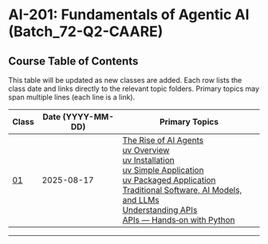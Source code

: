 # AI-201: Fundamentals of Agentic AI (Batch_72-Q2-CAARE)


## Course Table of Contents

This table will be updated as new classes are added. Each row lists the class date and links directly to the relevant topic folders. Primary topics may span multiple lines (each line is a link).

| Class | Date (YYYY-MM-DD) | Primary Topics |
|-------|-------------------|----------------|
| [01](class01_20250817/) | 2025-08-17 | [The Rise of AI Agents](class01_20250817/01_The_Rise_of_AI_Agents/) <br> [uv Overview](class01_20250817/02_uv/) <br> [uv Installation](class01_20250817/02_uv/00_uv_installation/) <br> [uv Simple Application](class01_20250817/02_uv/01_simple_application/) <br> [uv Packaged Application](class01_20250817/02_uv/02_packaged_application/) <br> [Traditional Software, AI Models, and LLMs](class01_20250817/03_traditional_ai_llms) <br> [Understanding APIs](class01_20250817/04_what_is_api/) <br> [APIs — Hands‑on with Python](class01_20250817/04_what_is_api/api_basics_demo.ipynb)|

---
